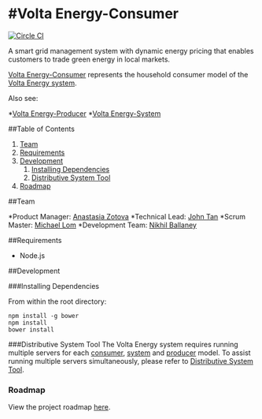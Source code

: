 #Volta Energy-Consumer
==============
[![Circle CI](https://circleci.com/gh/teamvolta/volta-consumer/tree/dev.svg?style=svg&circle-token=5c73e7db8a6313ad61b0d30176a46a65ac93913e)](https://circleci.com/gh/teamvolta/volta-consumer/tree/dev)

A smart grid management system with dynamic energy pricing that enables customers to trade green energy in local markets.

[Volta Energy-Consumer](https://github.com/teamvolta/volta-consumer) represents the household consumer model of the [Volta Energy system](https://github.com/teamvolta).

Also see: 

*[Volta Energy-Producer](https://github.com/teamvolta/volta-producer)
*[Volta Energy-System](https://github.com/teamvolta/volta-system)

##Table of Contents

1. [Team](#team)
2. [Requirements](#requirements)
3. [Development](#development)
    1. [Installing Dependencies](#installing-dependencies)
    2. [Distributive System Tool](#distributive-system-tool)
4. [Roadmap](#roadmap)

##Team

*Product Manager: [Anastasia Zotova](https://github.com/azotova)
*Technical Lead: [John Tan](https://github.com/johnttan)
*Scrum Master: [Michael Lom](https://github.com/mlom)
*Development Team: [Nikhil Ballaney](https://github.com/NBallaney)

##Requirements
* Node.js

##Development

###Installing Dependencies

From within the root directory:

```
npm install -g bower
npm install
bower install

```

###Distributive System Tool
The Volta Energy system requires running multiple servers for each [consumer](https://github.com/teamvolta/volta-consumer), [system](https://github.com/teamvolta/volta-system) and [producer](https://github.com/teamvolta/volta-producer) model. To assist running multiple servers simultaneously, please refer to [Distributive System Tool](https://github.com/teamvolta/distmanager).

### Roadmap

View the project roadmap [here](https://github.com/teamvolta/volta-consumer/issues).
